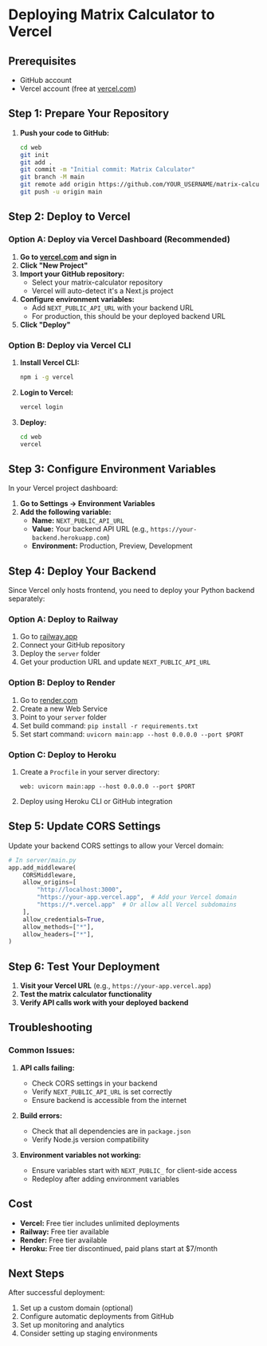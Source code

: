 # Deploying Matrix Calculator to Vercel

## Prerequisites
- GitHub account
- Vercel account (free at [vercel.com](https://vercel.com))

## Step 1: Prepare Your Repository

1. **Push your code to GitHub:**
   ```bash
   cd web
   git init
   git add .
   git commit -m "Initial commit: Matrix Calculator"
   git branch -M main
   git remote add origin https://github.com/YOUR_USERNAME/matrix-calculator.git
   git push -u origin main
   ```

## Step 2: Deploy to Vercel

### Option A: Deploy via Vercel Dashboard (Recommended)

1. **Go to [vercel.com](https://vercel.com) and sign in**
2. **Click "New Project"**
3. **Import your GitHub repository:**
   - Select your matrix-calculator repository
   - Vercel will auto-detect it's a Next.js project
4. **Configure environment variables:**
   - Add `NEXT_PUBLIC_API_URL` with your backend URL
   - For production, this should be your deployed backend URL
5. **Click "Deploy"**

### Option B: Deploy via Vercel CLI

1. **Install Vercel CLI:**
   ```bash
   npm i -g vercel
   ```

2. **Login to Vercel:**
   ```bash
   vercel login
   ```

3. **Deploy:**
   ```bash
   cd web
   vercel
   ```

## Step 3: Configure Environment Variables

In your Vercel project dashboard:

1. **Go to Settings → Environment Variables**
2. **Add the following variable:**
   - **Name:** `NEXT_PUBLIC_API_URL`
   - **Value:** Your backend API URL (e.g., `https://your-backend.herokuapp.com`)
   - **Environment:** Production, Preview, Development

## Step 4: Deploy Your Backend

Since Vercel only hosts frontend, you need to deploy your Python backend separately:

### Option A: Deploy to Railway
1. Go to [railway.app](https://railway.app)
2. Connect your GitHub repository
3. Deploy the `server` folder
4. Get your production URL and update `NEXT_PUBLIC_API_URL`

### Option B: Deploy to Render
1. Go to [render.com](https://render.com)
2. Create a new Web Service
3. Point to your `server` folder
4. Set build command: `pip install -r requirements.txt`
5. Set start command: `uvicorn main:app --host 0.0.0.0 --port $PORT`

### Option C: Deploy to Heroku
1. Create a `Procfile` in your server directory:
   ```
   web: uvicorn main:app --host 0.0.0.0 --port $PORT
   ```
2. Deploy using Heroku CLI or GitHub integration

## Step 5: Update CORS Settings

Update your backend CORS settings to allow your Vercel domain:

```python
# In server/main.py
app.add_middleware(
    CORSMiddleware,
    allow_origins=[
        "http://localhost:3000",
        "https://your-app.vercel.app",  # Add your Vercel domain
        "https://*.vercel.app"  # Or allow all Vercel subdomains
    ],
    allow_credentials=True,
    allow_methods=["*"],
    allow_headers=["*"],
)
```

## Step 6: Test Your Deployment

1. **Visit your Vercel URL** (e.g., `https://your-app.vercel.app`)
2. **Test the matrix calculator functionality**
3. **Verify API calls work with your deployed backend**

## Troubleshooting

### Common Issues:

1. **API calls failing:**
   - Check CORS settings in your backend
   - Verify `NEXT_PUBLIC_API_URL` is set correctly
   - Ensure backend is accessible from the internet

2. **Build errors:**
   - Check that all dependencies are in `package.json`
   - Verify Node.js version compatibility

3. **Environment variables not working:**
   - Ensure variables start with `NEXT_PUBLIC_` for client-side access
   - Redeploy after adding environment variables

## Cost

- **Vercel:** Free tier includes unlimited deployments
- **Railway:** Free tier available
- **Render:** Free tier available
- **Heroku:** Free tier discontinued, paid plans start at $7/month

## Next Steps

After successful deployment:
1. Set up a custom domain (optional)
2. Configure automatic deployments from GitHub
3. Set up monitoring and analytics
4. Consider setting up staging environments
